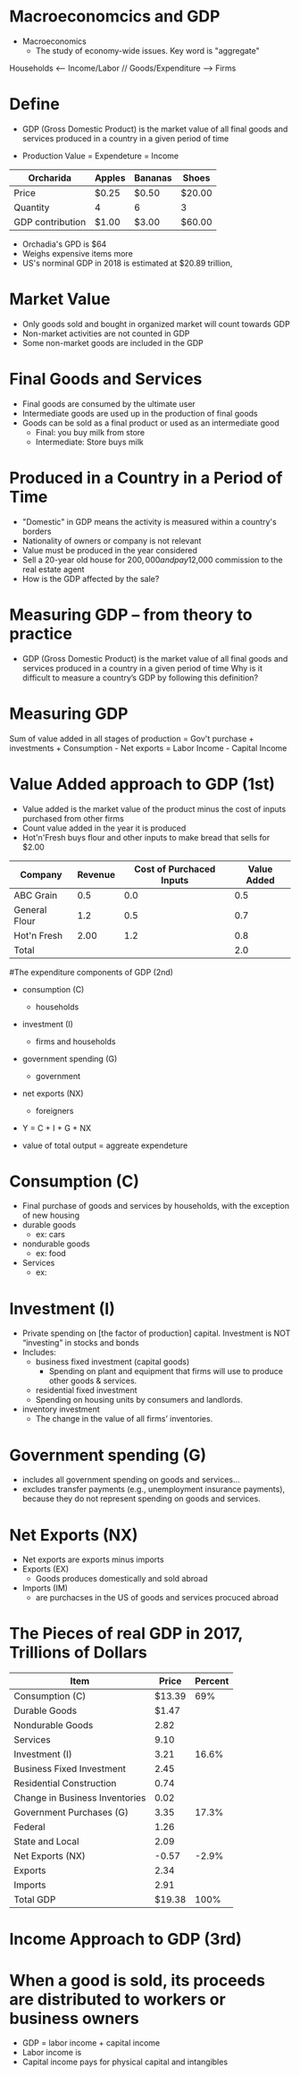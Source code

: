 # Macroeconomcics and GDP
- Macroeconomics
  - The study of economy-wide issues. Key word is "aggregate"

Households <-- Income/Labor // Goods/Expenditure --> Firms

# Define
- GDP (Gross Domestic Product) is the market value of all final goods and services produced in a country in a given period of time

- Production Value = Expendeture = Income

Orcharida | Apples | Bananas | Shoes
--- | --- | --- | ---
Price | $0.25 | $0.50 | $20.00
Quantity | 4 | 6 | 3
GDP contribution | $1.00 | $3.00 | $60.00

- Orchadia's GPD is $64
- Weighs expensive items more
- US's norminal GDP in 2018 is estimated at $20.89 trillion,

# Market Value
- Only goods sold and bought in organized market will count towards GDP
- Non-market activities are not counted in GDP
- Some non-market goods are included in the GDP

# Final Goods and Services
- Final goods are consumed by the ultimate user
- Intermediate goods are used up in the production of final goods
- Goods can be sold as a final product or used as an intermediate good
  - Final: you buy milk from store
  - Intermediate: Store buys milk

# Produced in a Country in a Period of Time
- "Domestic" in GDP means the activity is measured within a country's borders
- Nationality of owners or company is not relevant
- Value must be produced in the year considered
- Sell a 20-year old house for $200,000 and pay$12,000 commission to the real estate agent
- How is the GDP affected by the sale?

# Measuring GDP – from theory to practice
- GDP (Gross Domestic Product) is the market value of all final goods and services produced in a country in a given period of time
Why is it difficult to measure a country’s GDP by following this definition?

# Measuring GDP

Sum of value added in all stages of production = Gov't purchase + investments + Consumption - Net exports = Labor Income - Capital Income

# Value Added approach to GDP (1st)
- Value added is the market value of the product minus the cost of inputs purchased from other firms
- Count value added in the year it is produced
- Hot'n'Fresh buys flour and other inputs to make bread that sells for $2.00

Company | Revenue | Cost of Purchaced Inputs | Value Added
--- | --- | --- |---
ABC Grain | 0.5 | 0.0 | 0.5
General Flour | 1.2 | 0.5 | 0.7
Hot'n Fresh | 2.00 | 1.2 | 0.8
Total |   |   | 2.0

#The expenditure components of GDP (2nd)
- consumption (C)
  - households
- investment (I)
  - firms and households
- government spending (G)
  - government
- net exports (NX)
  - foreigners

- Y = C + I + G + NX
- value of total output = aggreate expendeture

# Consumption (C)
- Final purchase of goods and services by households, with the exception of new housing
- durable goods
  - ex: cars
- nondurable goods
  - ex: food
- Services
  - ex: 

# Investment (I)
- Private spending on [the factor of production] capital. Investment is NOT “investing” in stocks and bonds
- Includes:
  - business fixed investment (capital goods)
    - Spending on plant and equipment that firms will use to produce other goods & services.
  - residential fixed investment
  - Spending on housing units by consumers and landlords.
- inventory investment
  - The change in the value of all firms’ inventories.

# Government spending (G)
- includes all government spending on goods and services...
- excludes transfer payments (e.g., unemployment insurance payments), because they do not represent spending on goods and services.

# Net Exports (NX)
- Net exports are exports minus imports
- Exports (EX)
  - Goods produces domestically and sold abroad
- Imports (IM)
  - are purchacses in the US of goods and services procuced abroad

# The Pieces of real GDP in 2017, Trillions of Dollars
Item | Price | Percent
--- | --- | ---
Consumption (C) | $13.39 | 69%
Durable Goods | $1.47
Nondurable Goods | 2.82
Services | 9.10
Investment (I) | 3.21 | 16.6%
Business Fixed Investment | 2.45
Residential Construction | 0.74
Change in Business Inventories | 0.02
Government Purchases (G) | 3.35 | 17.3%
Federal | 1.26
State and Local | 2.09
Net Exports (NX) | -0.57 | -2.9%
Exports | 2.34
Imports | 2.91
Total GDP | $19.38 | 100%

# Income Approach to GDP (3rd)
# When a good is sold, its proceeds are distributed to workers or business owners
- GDP = labor income + capital income
- Labor income is
- Capital income pays for physical capital and intangibles
